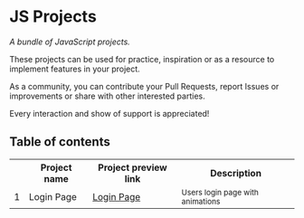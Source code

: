 # JS Projects
_A bundle of JavaScript projects._

These projects can be used for practice, inspiration or as a resource to implement features in your project.

As a community, you can contribute your Pull Requests, report Issues or improvements or share with other interested parties.

Every interaction and show of support is appreciated!

## Table of contents

<table>
<tr>
  <th></th>
  <th><b>Project name</b></th>
  <th><b>Project preview link</b></th>
  <th><b>Description</b></th>
</tr>
<tr>
  <td>1</td>
  <td>Login Page</td>
  <td><a href="https://alonsomartinez8.github.io/JS_Projects/1_login_page/">Login Page</a></td>
  <td><small>Users login page with animations</small></td>
</tr>
</table>